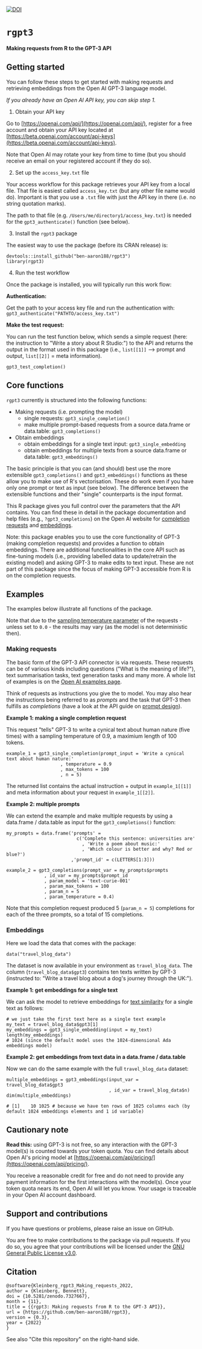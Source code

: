 [![DOI](https://zenodo.org/badge/533971880.svg)](https://zenodo.org/badge/latestdoi/533971880)

# `rgpt3` 

**Making requests from R to the GPT-3 API**




## Getting started

You can follow these steps to get started with making requests and retrieving embeddings from the Open AI GPT-3 language model.

_If you already have an Open AI API key, you can skip step 1._

1. Obtain your API key

Go to [https://openai.com/api/](https://openai.com/api/), register for a free account and obtain your API key located at [https://beta.openai.com/account/api-keys](https://beta.openai.com/account/api-keys).

Note that Open AI may rotate your key from time to time (but you should receive an email on your registered account if they do so).

2. Set up the `access_key.txt` file

Your access workflow for this package retrieves your API key from a local file. That file is easiest called `access_key.txt` (but any other file name would do). Important is that you use a `.txt` file with just the API key in there (i.e. no string quotation marks).

The path to that file (e.g. `/Users/me/directory1/access_key.txt`) is needed for the `gpt3_authenticate()` function (see below).


3. Install the `rgpt3` package

The easiest way to use the package (before its CRAN release) is:

```{r}
devtools::install_github("ben-aaron188/rgpt3")
library(rgpt3)
```

4. Run the test workflow

Once the package is installed, you will typically run this work flow:

**Authentication:**

Get the path to your access key file and run the authentication with: `gpt3_authenticate("PATHTO/access_key.txt")`

**Make the test request:**

You can run the test function below, which sends a simple request (here: the instruction to "Write a story about R Studio:") to the API and returns the output in the format used in this package (i.e., `list[[1]]` --> prompt and output, `list[[2]]` = meta information).

```{r}
gpt3_test_completion()
```


## Core functions

`rgpt3` currently is structured into the following functions:

- Making requests (i.e. prompting the model)
    - single requests: `gpt3_single_completion()`
    - make multiple prompt-based requests from a source data.frame or data.table: `gpt3_completions()`
- Obtain embeddings
    - obtain embeddings for a single text input: `gpt3_single_embedding`
    - obtain embeddings for multiple texts from a source data.frame or data.table: `gpt3_embeddings()`

The basic principle is that you can (and should) best use the more extensible `gpt3_completions()` and `gpt3_embeddings()` functions as these allow you to make use of R's vectorisation. These do work even if you have only one prompt or text as input (see below). The difference between the extensible functions and their "single" counterparts is the input format.

This R package gives you full control over the parameters that the API contains. You can find these in detail in the package documentation and help files (e.g., `?gpt3_completions`) on the Open AI website for [completion requests](https://beta.openai.com/docs/api-reference/completions/create) and [embeddings](https://beta.openai.com/docs/api-reference/embeddings/create).

Note: this package enables you to use the core functionality of GPT-3 (making completion requests) and provides a function to obtain embeddings. There are additional functionalities in the core API such as fine-tuning models (i.e., providing labelled data to update/retrain the existing model) and asking GPT-3 to make edits to text input. These are not part of this package since the focus of making GPT-3 accessible from R is on the completion requests.


## Examples

The examples below illustrate all functions of the package.

Note that due to the [sampling temperature parameter](https://beta.openai.com/docs/api-reference/completions/create#completions/create-temperature) of the requests - unless set to `0.0` - the results may vary (as the model is not deterministic then).

### Making requests

The basic form of the GPT-3 API connector is via requests. These requests can be of various kinds including questions ("What is the meaning of life?"), text summarisation tasks, text generation tasks and many more. A whole list of examples is on the [Open AI examples page](https://beta.openai.com/examples).

Think of requests as instructions you give the to model. You may also hear the instructions being referred to as _prompts_ and the task that GPT-3 then fulfills as _completions_ (have a look at the API guide on [prompt design](https://beta.openai.com/docs/guides/completion/prompt-design)).

**Example 1: making a single completion request**

This request "tells" GPT-3 to write a cynical text about human nature (five times) with a sampling temperature of 0.9, a maximium length of 100 tokens.

```{r}
example_1 = gpt3_single_completion(prompt_input = 'Write a cynical text about human nature:'
                    , temperature = 0.9
                    , max_tokens = 100
                    , n = 5)
```

The returned list contains the actual instruction + output in `example_1[[1]]` and meta information about your request in `example_1[[2]]`.


**Example 2: multiple prompts**

We can extend the example and make multiple requests by using a data.frame / data.table as input for the `gpt3_completions()` function:

```{r}
my_prompts = data.frame('prompts' = 
                          c('Complete this sentence: universities are'
                            , 'Write a poem about music:'
                            , 'Which colour is better and why? Red or blue?')
                        ,'prompt_id' = c(LETTERS[1:3]))

example_2 = gpt3_completions(prompt_var = my_prompts$prompts
              , id_var = my_prompts$prompt_id
              , param_model = 'text-curie-001'
              , param_max_tokens = 100
              , param_n = 5
              , param_temperature = 0.4)
```

Note that this completion request produced 5 (`param_n = 5`) completions for each of the three prompts, so a total of 15 completions.


### Embeddings

Here we load the data that comes with the package:

```{r}
data("travel_blog_data")
```

The dataset is now available in your environment as `travel_blog_data`. The column (`travel_blog_data$gpt3`) contains ten texts written by GPT-3 (instructed to: "Write a travel blog about a dog's journey through the UK:").


**Example 1: get embeddings for a single text**

We can ask the model to retrieve embeddings for [text similarity](https://beta.openai.com/docs/guides/embeddings/similarity-embeddings) for a single text as follows:

```{r}
# we just take the first text here as a single text example
my_text = travel_blog_data$gpt3[1]
my_embeddings = gpt3_single_embedding(input = my_text)
length(my_embeddings)
# 1024 (since the default model uses the 1024-dimensional Ada embeddings model)

```


**Example 2: get embeddings from text data in a data.frame / data.table**

Now we can do the same example with the full `travel_blog_data` dataset:


```{r}
multiple_embeddings = gpt3_embeddings(input_var = travel_blog_data$gpt3
                                      , id_var = travel_blog_data$n)
dim(multiple_embeddings)

# [1]    10 1025 # because we have ten rows of 1025 columns each (by default 1024 embeddings elements and 1 id variable)
```



## Cautionary note

**Read this:** using GPT-3 is not free, so any interaction with the GPT-3 model(s) is counted towards your token quota. You can find details about Open AI's pricing model at [https://openai.com/api/pricing/](https://openai.com/api/pricing/).

You receive a reasonable credit for free and do not need to provide any payment information for the first interactions with the model(s). Once your token quota nears its end, Open AI will let you know. Your usage is traceable in your Open AI account dashboard.


## Support and contributions

If you have questions or problems, please raise an issue on GitHub.

You are free to make contributions to the package via pull requests. If you do so, you agree that your contributions will be licensed under the [GNU General Public License v3.0](https://github.com/ben-aaron188/rgpt3/blob/main/LICENSE.md).


## Citation

```
@software{Kleinberg_rgpt3_Making_requests_2022,
author = {Kleinberg, Bennett},
doi = {10.5281/zenodo.7327667},
month = {11},
title = {{rgpt3: Making requests from R to the GPT-3 API}},
url = {https://github.com/ben-aaron188/rgpt3},
version = {0.3},
year = {2022}
}
```

See also "Cite this repository" on the right-hand side.
